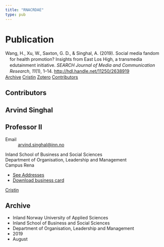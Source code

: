 ```yaml
---
title: "RNACRDAE"
type: pub
---
```

<h1>Publication</h1>
<article id="csl-bib-container-RNACRDAE" class="csl-bib-container">
  <div class="csl-bib-body" style="line-height: 1.35; padding-left: 1em; text-indent:-1em;">
  <div class="csl-entry">Wang, H., Xu, W., Saxton, G. D., &amp; Singhal, A. (2019). Social media fandom for health promotion? Insights from East Los High, a transmedia edutainment initiative. <i>SEARCH Journal of Media and Communication Research</i>, <i>11</i>(1), 1&#x2013;14. <a href="http://hdl.handle.net/11250/2638919">http://hdl.handle.net/11250/2638919</a></div>
</div>
  <div class="csl-bib-buttons">
    <a href="#taxonomy-article-RNACRDAE" class="csl-bib-button">Archive</a>
    <a href alt="Cristin URL" class="csl-bib-button">Cristin</a>
    <a href alt="Zotero URL" class="csl-bib-button">Zotero</a>
    <a href="#contributors-article-RNACRDAE" class="csl-bib-button">Contributors</a>
  </div>
  <div id="csl-bib-meta-container-RNACRDAE"></div>
</article>
<div id="csl-bib-meta-RNACRDAE" class="csl-bib-meta">
  <article id="contributors-article-RNACRDAE" class="contributors-article">
    <h1>Contributors</h1>
    <div class="personas">
<div class="vrtx-hinn-person-card">
<div class="photo">
<i class="lar la-user-circle missing-person"></i>
</div>
<div class="info">
<hgroup><h1>Arvind Singhal</h1>
<h2>Professor II</h2>
</hgroup><dl>
<dt>Email</dt>
<dd>
<a href="mailto:arvind.singhal@inn.no">arvind.singhal@inn.no</a>
</dd>
</dl>
<p>
Inland School of Business and Social Sciences<br>
Department of Organisation, Leadership and Management<br>
Campus Rena
</p>
<ul class="vrtx-hinn-links">
<li><a href="https://www.inn.no/english/find-an-employee/arvind-singhal.html#vrtx-hinn-addresses">See Addresses</a></li>
<li><a href="https://www.inn.no/english/find-an-employee/arvind-singhal.html?vrtx=vcf">Download business card</a></li>
</ul>
</div>
</div>
<a href="https://app.cristin.no/persons/show.jsf?id=863653" alt="Cristin URL" class="personas-cristin">Cristin</a>
</div>
  </article>
  <article id="taxonomy-article-RNACRDAE" class="taxonomy-article">
    <h1>Archive</h1>
    <ul>
      <li>Inland Norway University of Applied Sciences</li>
      <li>Inland School of Business and Social Sciences</li>
      <li>Department of Organisation, Leadership and Management</li>
      <li>2019</li>
      <li>August</li>
    </ul>
  </article>
</div>
